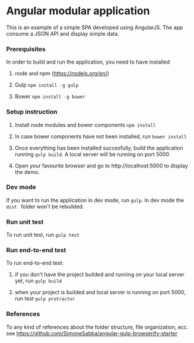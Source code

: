 # Angular modular application

This is an example of a simple SPA developed using AngularJS. The app consume a JSON API and display simple data.

### Prerequisites
In order to build and run the application, you need to have installed

1) node and npm (https://nodejs.org/en/)

2) Gulp ```npm install -g gulp```

3) Bower ```npm install -g bower```

### Setup instruction
1) Install node modules and bower components ```npm install```

2) In case bower components have not been installed, run ```bower install```

3) Once everything has been installed succesfully, build the application running ```gulp build```. A local server will be running on port 5000

4) Open your favourite browser and go to http://localhost:5000 to display the demo.

### Dev mode
If you want to run the application in dev mode, run ```gulp```. In dev mode the  ```dist ``` folder won't be rebuilded.

### Run unit test
To run unit test, run ```gulp test```

### Run end-to-end test
To run end-to-end test:

1) if you don't have the project builded and running on your local server yet, run ```gulp build```

2) when your project is builded and local server is running on port 5000, run test ```gulp protractor```

### References
To any kind of references about the folder structure, file organization, ecc.
see https://github.com/SimoneSabba/angular-gulp-browserify-starter
